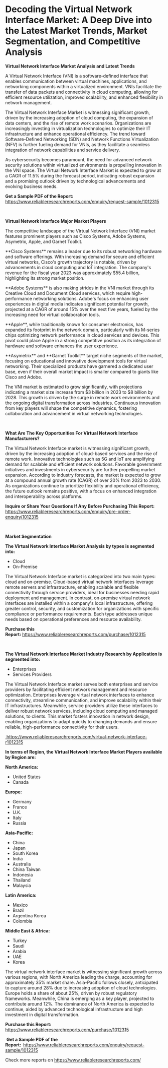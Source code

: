 <p><h1>Decoding the Virtual Network Interface Market: A Deep Dive into the Latest Market Trends, Market Segmentation, and Competitive Analysis</h1></p><p><strong>Virtual Network Interface Market Analysis and Latest Trends</strong></p>
<p><p>A Virtual Network Interface (VNI) is a software-defined interface that enables communication between virtual machines, applications, and networking components within a virtualized environment. VNIs facilitate the transfer of data packets and connectivity in cloud computing, allowing for efficient resource utilization, improved scalability, and enhanced flexibility in network management.</p><p>The Virtual Network Interface Market is witnessing significant growth, driven by the increasing adoption of cloud computing, the expansion of data centers, and the rise of remote work scenarios. Organizations are increasingly investing in virtualization technologies to optimize their IT infrastructure and enhance operational efficiency. The trend toward Software-Defined Networking (SDN) and Network Functions Virtualization (NFV) is further fueling demand for VNIs, as they facilitate a seamless integration of network capabilities and service delivery.</p><p>As cybersecurity becomes paramount, the need for advanced network security solutions within virtualized environments is propelling innovation in the VNI space. The Virtual Network Interface Market is expected to grow at a CAGR of 11.5% during the forecast period, indicating robust expansion and a promising outlook driven by technological advancements and evolving business needs.</p></p>
<p><strong>Get a Sample PDF of the Report:&nbsp;</strong> <a href="https://www.reliableresearchreports.com/enquiry/request-sample/1012315?utm_campaign=2203&utm_medium=2&utm_source=Github&utm_content=ia&utm_term=05032025&utm_id=virtual-network-interface">https://www.reliableresearchreports.com/enquiry/request-sample/1012315</a></p>
<p>&nbsp;</p>
<p><strong>Virtual Network Interface Major Market Players</strong></p>
<p><p>The competitive landscape of the Virtual Network Interface (VNI) market features prominent players such as Cisco Systems, Adobe Systems, Asymetrix, Apple, and Garnet Toolkit. </p><p>**Cisco Systems** remains a leader due to its robust networking hardware and software offerings. With increasing demand for secure and efficient virtual networks, Cisco's growth trajectory is notable, driven by advancements in cloud computing and IoT integration. The company's revenue for the fiscal year 2023 was approximately $55.4 billion, highlighting its strong market position.</p><p>**Adobe Systems** is also making strides in the VNI market through its Creative Cloud and Document Cloud services, which require high-performance networking solutions. Adobe's focus on enhancing user experiences in digital media indicates significant potential for growth, projected at a CAGR of around 15% over the next five years, fueled by the increasing need for virtual collaboration tools.</p><p>**Apple**, while traditionally known for consumer electronics, has expanded its footprint in the network domain, particularly with its M-series chips optimizing network performance in cloud services and devices. This pivot could place Apple in a strong competitive position as its integration of hardware and software enhances the user experience.</p><p>**Asymetrix** and **Garnet Toolkit** target niche segments of the market, focusing on educational and innovative development tools for virtual networking. Their specialized products have garnered a dedicated user base, even if their overall market impact is smaller compared to giants like Cisco and Adobe.</p><p>The VNI market is estimated to grow significantly, with projections indicating a market size increase from $3 billion in 2023 to $8 billion by 2028. This growth is driven by the surge in remote work environments and the ongoing digital transformation across industries. Continuous innovation from key players will shape the competitive dynamics, fostering collaboration and advancement in virtual networking technologies.</p></p>
<p>&nbsp;</p>
<p><strong>What Are The Key Opportunities For Virtual Network Interface Manufacturers?</strong></p>
<p><p>The Virtual Network Interface market is witnessing significant growth, driven by the increasing adoption of cloud-based services and the rise of remote work. Innovative technologies such as 5G and IoT are amplifying demand for scalable and efficient network solutions. Favorable government initiatives and investments in cybersecurity are further propelling market expansion. According to industry forecasts, the market is expected to grow at a compound annual growth rate (CAGR) of over 20% from 2023 to 2030. As organizations continue to prioritize flexibility and operational efficiency, the future outlook remains positive, with a focus on enhanced integration and interoperability across platforms.</p></p>
<p><strong>Inquire or Share Your Questions If Any Before Purchasing This Report:</strong> <a href="https://www.reliableresearchreports.com/enquiry/pre-order-enquiry/1012315?utm_campaign=2203&utm_medium=2&utm_source=Github&utm_content=ia&utm_term=05032025&utm_id=virtual-network-interface">https://www.reliableresearchreports.com/enquiry/pre-order-enquiry/1012315</a></p>
<p>&nbsp;</p>
<p><strong>Market Segmentation</strong></p>
<p><strong>The Virtual Network Interface Market Analysis by types is segmented into:</strong></p>
<p><ul><li>Cloud</li><li>On-Premise</li></ul></p>
<p><p>The Virtual Network Interface market is categorized into two main types: cloud and on-premise. Cloud-based virtual network interfaces leverage remote servers and infrastructure, enabling scalable and flexible connectivity through service providers, ideal for businesses needing rapid deployment and management. In contrast, on-premise virtual network interfaces are installed within a company's local infrastructure, offering greater control, security, and customization for organizations with specific compliance or performance requirements. Each type addresses unique needs based on operational preferences and resource availability.</p></p>
<p><strong>Purchase this Report:&nbsp;</strong><a href="https://www.reliableresearchreports.com/purchase/1012315?utm_campaign=2203&utm_medium=2&utm_source=Github&utm_content=ia&utm_term=05032025&utm_id=virtual-network-interface">https://www.reliableresearchreports.com/purchase/1012315</a></p>
<p>&nbsp;</p>
<p><strong>The Virtual Network Interface Market Industry Research by Application is segmented into:</strong></p>
<p><ul><li>Enterprises</li><li>Services Providers</li></ul></p>
<p><p>The Virtual Network Interface market serves both enterprises and service providers by facilitating efficient network management and resource optimization. Enterprises leverage virtual network interfaces to enhance connectivity, streamline communication, and improve scalability within their IT infrastructures. Meanwhile, service providers utilize these interfaces to deliver robust network services, including cloud computing and managed solutions, to clients. This market fosters innovation in network design, enabling organizations to adapt quickly to changing demands and ensure reliable, high-performance connectivity for their users.</p></p>
<p><a href="https://www.reliableresearchreports.com/virtual-network-interface-r1012315?utm_campaign=2203&utm_medium=2&utm_source=Github&utm_content=ia&utm_term=05032025&utm_id=virtual-network-interface">&nbsp;https://www.reliableresearchreports.com/virtual-network-interface-r1012315</a></p>
<p><strong>In terms of Region, the Virtual Network Interface Market Players available by Region are:</strong></p>
<p>
    <p> <strong> North America: </strong>
        <ul>
            <li>United States</li>
            <li>Canada</li>
        </ul>
        </p> 
    <p> <strong> Europe: </strong>
        <ul>
            <li>Germany</li>
            <li>France</li>
            <li>U.K.</li>
            <li>Italy</li>
            <li>Russia</li>
        </ul>
        </p> 
    <p> <strong> Asia-Pacific: </strong>
        <ul>
            <li>China</li>
            <li>Japan</li>
            <li>South Korea</li>
            <li>India</li>
            <li>Australia</li>
            <li>China Taiwan</li>
            <li>Indonesia</li>
            <li>Thailand</li>
            <li>Malaysia</li>
        </ul>
        </p> 
    <p> <strong> Latin America: </strong>
        <ul>
            <li>Mexico</li>
            <li>Brazil</li>
            <li>Argentina Korea</li>
            <li>Colombia</li>
        </ul>
        </p> 
    <p> <strong> Middle East & Africa: </strong>
        <ul>
            <li>Turkey</li>
            <li>Saudi</li>
            <li>Arabia</li>
            <li>UAE</li>
            <li>Korea</li>
        </ul>
    </p>
    </p>
<p><p>The virtual network interface market is witnessing significant growth across various regions, with North America leading the charge, accounting for approximately 35% market share. Asia-Pacific follows closely, anticipated to capture around 28% due to increasing adoption of cloud technologies. Europe holds a share of about 25%, driven by robust regulatory frameworks. Meanwhile, China is emerging as a key player, projected to contribute around 12%. The dominance of North America is expected to continue, aided by advanced technological infrastructure and high investment in digital transformation.</p></p>
<p><strong>Purchase this Report: </strong><a href="https://www.reliableresearchreports.com/purchase/1012315?utm_campaign=2203&utm_medium=2&utm_source=Github&utm_content=ia&utm_term=05032025&utm_id=virtual-network-interface">https://www.reliableresearchreports.com/purchase/1012315</a></p>
<p>&nbsp;<strong>Get a Sample PDF of the Report:&nbsp;&nbsp;</strong><a href="https://www.reliableresearchreports.com/enquiry/request-sample/1012315?utm_campaign=2203&utm_medium=2&utm_source=Github&utm_content=ia&utm_term=05032025&utm_id=virtual-network-interface">https://www.reliableresearchreports.com/enquiry/request-sample/1012315</a></p>
<p><strong></strong></p>
<p>Check more reports on <a href="https://www.reliableresearchreports.com/?utm_campaign=2203&utm_medium=2&utm_source=Github&utm_content=ia&utm_term=05032025&utm_id=virtual-network-interface">https://www.reliableresearchreports.com/</a></p>